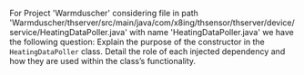 For Project 'Warmduscher' considering file in path 'Warmduscher/thserver/src/main/java/com/x8ing/thsensor/thserver/device/service/HeatingDataPoller.java' with name 'HeatingDataPoller.java' we have the following question: 
Explain the purpose of the constructor in the `HeatingDataPoller` class. Detail the role of each injected dependency and how they are used within the class’s functionality.